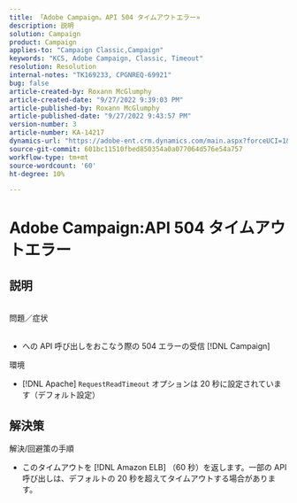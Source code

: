 ```yaml
---
title: 「Adobe Campaign。API 504 タイムアウトエラー»
description: 説明
solution: Campaign
product: Campaign
applies-to: "Campaign Classic,Campaign"
keywords: "KCS, Adobe Campaign, Classic, Timeout"
resolution: Resolution
internal-notes: "TK169233, CPGNREQ-69921"
bug: false
article-created-by: Roxann McGlumphy
article-created-date: "9/27/2022 9:39:03 PM"
article-published-by: Roxann McGlumphy
article-published-date: "9/27/2022 9:43:57 PM"
version-number: 3
article-number: KA-14217
dynamics-url: "https://adobe-ent.crm.dynamics.com/main.aspx?forceUCI=1&pagetype=entityrecord&etn=knowledgearticle&id=fb9fddcd-ac3e-ed11-9db1-00224808613b"
source-git-commit: 601bc11510fbed850354a0a077064d576e54a757
workflow-type: tm+mt
source-wordcount: '60'
ht-degree: 10%

---
```


# Adobe Campaign:API 504 タイムアウトエラー

## 説明

<br>問題／症状<br><br>
- への API 呼び出しをおこなう際の 504 エラーの受信 [!DNL Campaign]



環境
- [!DNL Apache] `RequestReadTimeout` オプションは 20 秒に設定されています（デフォルト設定）



## 解決策

解決/回避策の手順
- このタイムアウトを [!DNL Amazon ELB] （60 秒）を返します。一部の API 呼び出しは、デフォルトの 20 秒を超えてタイムアウトする場合があります。
